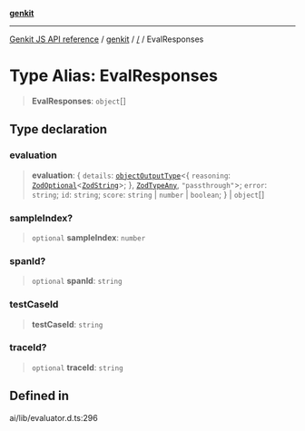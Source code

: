 [**genkit**](../README.md)

***

[Genkit JS API reference](../../README.md) / [genkit](../README.md) / [/](../README.md) / EvalResponses

# Type Alias: EvalResponses

> **EvalResponses**: `object`[]

## Type declaration

### evaluation

> **evaluation**: \{ `details`: [`objectOutputType`](../namespaces/z/type-aliases/objectOutputType.md)\<\{ `reasoning`: [`ZodOptional`](../namespaces/z/classes/ZodOptional.md)\<[`ZodString`](../namespaces/z/classes/ZodString.md)\>; \}, [`ZodTypeAny`](../namespaces/z/type-aliases/ZodTypeAny.md), `"passthrough"`\>; `error`: `string`; `id`: `string`; `score`: `string` \| `number` \| `boolean`; \} \| `object`[]

### sampleIndex?

> `optional` **sampleIndex**: `number`

### spanId?

> `optional` **spanId**: `string`

### testCaseId

> **testCaseId**: `string`

### traceId?

> `optional` **traceId**: `string`

## Defined in

ai/lib/evaluator.d.ts:296
